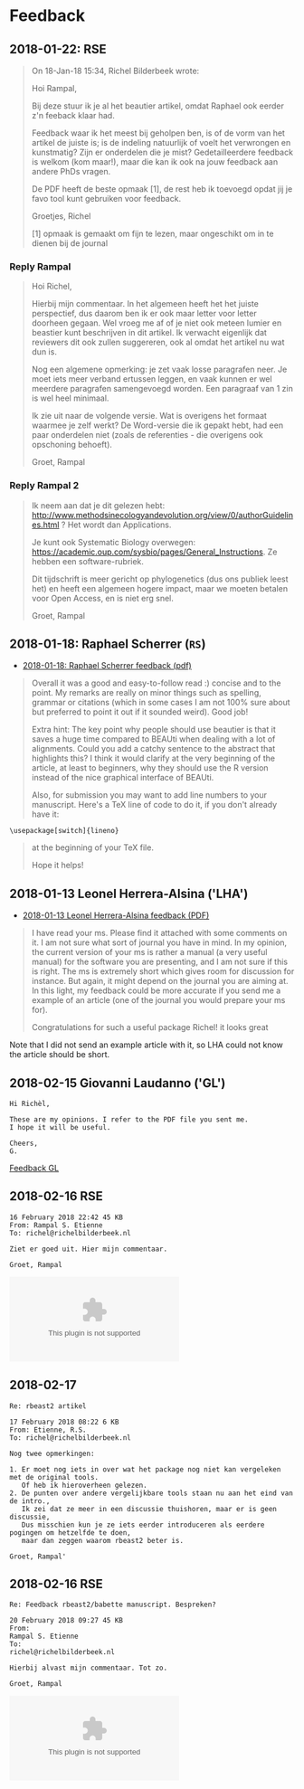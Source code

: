 # Feedback

## 2018-01-22: RSE

> On 18-Jan-18 15:34, Richel Bilderbeek wrote:
>
> Hoi Rampal,
>
> Bij deze stuur ik je al het beautier artikel, omdat Raphael ook eerder z'n feeback klaar had.
>
> Feedback waar ik het meest bij geholpen ben, is of de vorm van het artikel de juiste is; is de indeling natuurlijk of voelt het verwrongen en kunstmatig? Zijn er onderdelen die je mist? Gedetailleerdere feedback is welkom (kom maar!), maar die kan ik ook na jouw feedback aan andere PhDs vragen.
>
> De PDF heeft de beste opmaak [1], de rest heb ik toevoegd opdat jij je favo tool kunt gebruiken voor feedback.
>
> Groetjes, Richel
>
> [1] opmaak is gemaakt om fijn te lezen, maar ongeschikt om in te dienen bij de journal


### Reply Rampal

> Hoi Richel,
> 
> Hierbij mijn commentaar. In het algemeen heeft het het juiste perspectief, 
> dus daarom ben ik er ook maar letter voor letter doorheen gegaan. 
> Wel vroeg me af of je niet ook meteen lumier en beastier kunt beschrijven in dit artikel. 
> Ik verwacht eigenlijk dat reviewers dit ook zullen suggereren, ook al omdat het artikel nu wat dun is.
> 
> Nog een algemene opmerking: je zet vaak losse paragrafen neer. 
> Je moet iets meer verband ertussen leggen, en vaak kunnen er wel meerdere paragrafen samengevoegd worden. 
> Een paragraaf van 1 zin is wel heel minimaal.
> 
> Ik zie uit naar de volgende versie. 
> Wat is overigens het formaat waarmee je zelf werkt? 
> De Word-versie die ik gepakt hebt, had een paar onderdelen niet (zoals de referenties - die overigens ook opschoning behoeft).
> 
> Groet, Rampal


### Reply Rampal 2

> Ik neem aan dat je dit gelezen hebt: http://www.methodsinecologyandevolution.org/view/0/authorGuidelines.html ? 
> Het wordt dan Applications.
> 
> Je kunt ook Systematic Biology 
> overwegen: https://academic.oup.com/sysbio/pages/General_Instructions. Ze hebben een software-rubriek.
> 
> Dit tijdschrift is meer gericht op phylogenetics (dus ons publiek leest het) en 
> heeft een algemeen hogere impact, maar we moeten betalen voor Open Access, en is niet erg snel.
> 
> Groet, Rampal



## 2018-01-18: Raphael Scherrer (`RS`)

 * [2018-01-18: Raphael Scherrer feedback (pdf)](20180118RS.pdf)

> Overall it was a good and easy-to-follow read :) concise and to the point. 
> My remarks are really on minor things such as spelling, grammar or citations 
> (which in some cases I am not 100% sure about but preferred to point it out if it sounded weird). 
> Good job!
>
> Extra hint: The key point why people should use beautier is that it saves a huge time compared 
> to BEAUti when dealing with a lot of alignments. 
> Could you add a catchy sentence to the abstract that highlights this? 
> I think it would clarify at the very beginning of the article, 
> at least to beginners, why they should use the R version instead of the nice graphical interface of BEAUti.
>
> Also, for submission you may want to add line numbers to your manuscript. 
> Here's a TeX line of code to do it, if you don't already have it:

```
\usepackage[switch]{lineno}
```

> at the beginning of your TeX file.
> 
> Hope it helps! 

## 2018-01-13 Leonel Herrera-Alsina ('LHA')

 * [2018-01-13 Leonel Herrera-Alsina feedback (PDF)](20180113LHA.pdf)

> I have read your ms. Please find it attached with some comments on it. 
> I am not sure what sort of journal you have in mind. 
> In my opinion, the current version of your ms is rather a manual (a very useful manual) 
> for the software you are presenting, and I am not sure if this is right. 
> The ms is extremely short which gives room for discussion for instance. 
> But again, it might depend on the journal you are aiming at. 
> In this light, my feedback could be more accurate if you send me a 
> example of an article (one of the journal you would prepare your ms for). 
>
> Congratulations for such a useful package Richel! it looks great

Note that I did not send an example article with it, so LHA could not know the article should be short.


## 2018-02-15 Giovanni Laudanno ('GL')

```
Hi Richèl,

These are my opinions. I refer to the PDF file you sent me.
I hope it will be useful.

Cheers,
G.
```

[Feedback GL](20180215GL.pdf)

## 2018-02-16 RSE

```
16 February 2018 22:42 45 KB
From: Rampal S. Etienne
To: richel@richelbilderbeek.nl

Ziet er goed uit. Hier mijn commentaar.

Groet, Rampal
```

![](20180218RSE.docx)

## 2018-02-17

```
Re: rbeast2 artikel

17 February 2018 08:22 6 KB
From: Etienne, R.S.
To: richel@richelbilderbeek.nl

Nog twee opmerkingen:

1. Er moet nog iets in over wat het package nog niet kan vergeleken met de original tools. 
   Of heb ik hieroverheen gelezen.
2. De punten over andere vergelijkbare tools staan nu aan het eind van de intro., 
   Ik zei dat ze meer in een discussie thuishoren, maar er is geen discussie, 
   Dus misschien kun je ze iets eerder introduceren als eerdere pogingen om hetzelfde te doen, 
   maar dan zeggen waarom rbeast2 beter is.

Groet, Rampal'
```

## 2018-02-16 RSE

```
Re: Feedback rbeast2/babette manuscript. Bespreken?

20 February 2018 09:27 45 KB
From:
Rampal S. Etienne
To:
richel@richelbilderbeek.nl

Hierbij alvast mijn commentaar. Tot zo.

Groet, Rampal
```

![](20180220RSE.docx)